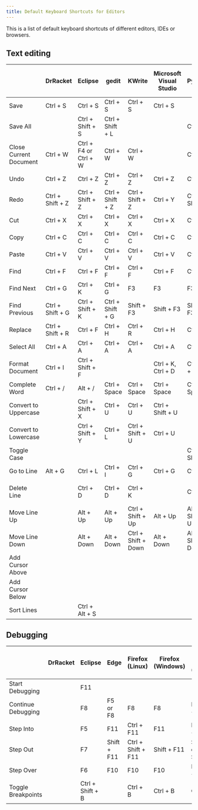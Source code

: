 ```yaml
---
title: Default Keyboard Shortcuts for Editors
---
```


This is a list of default keyboard shortcuts of different editors, IDEs or browsers.

## Text editing

|                        | DrRacket         | Eclipse               | gedit            | KWrite              | Microsoft Visual Studio | PyCharm            | Qt Creator          | Sublime Text (Linux) | Visual Studio Code (Linux) | Visual Studio Code (Windows) |
| ---------------------- | ---------------- | --------------------- | ---------------- | ------------------- | ----------------------- | ------------------ | ------------------- | -------------------- | -------------------------- | ---------------------------- |
| Save                   | Ctrl + S         | Ctrl + S              | Ctrl + S         | Ctrl + S            | Ctrl + S                |                    | Ctrl + S            | Ctrl + S             | Ctrl + S                   | Ctrl + S                     |
| Save All               |                  | Ctrl + Shift + S      | Ctrl + Shift + L |                     |                         | Ctrl + S           | Ctrl + Shift + S    |                      |                            |                              |
| Close Current Document | Ctrl + W         | Ctrl + F4 or Ctrl + W | Ctrl + W         | Ctrl + W            |                         | Ctrl + F4          | Ctrl + W            | Ctrl + W             |                            |                              |
| Undo                   | Ctrl + Z         | Ctrl + Z              | Ctrl + Z         | Ctrl + Z            | Ctrl + Z                | Ctrl + Z           | Ctrl + Z            | Ctrl + Z             | Ctrl + Z                   | Ctrl + Z                     |
| Redo                   | Ctrl + Shift + Z | Ctrl + Shift + Z      | Ctrl + Shift + Z | Ctrl + Shift + Z    | Ctrl + Y                | Ctrl + Shift + Z   | Ctrl + Shift + Z    | Ctrl + Y             | Ctrl + Y                   | Ctrl + Y                     |
| Cut                    | Ctrl + X         | Ctrl + X              | Ctrl + X         | Ctrl + X            | Ctrl + X                | Ctrl + X           | Ctrl + X            | Ctrl + X             | Ctrl + X                   | Ctrl + X                     |
| Copy                   | Ctrl + C         | Ctrl + C              | Ctrl + C         | Ctrl + C            | Ctrl + C                | Ctrl + C           | Ctrl + C            | Ctrl + C             | Ctrl + C                   | Ctrl + C                     |
| Paste                  | Ctrl + V         | Ctrl + V              | Ctrl + V         | Ctrl + V            | Ctrl + V                | Ctrl + V           | Ctrl + V            | Ctrl + V             | Ctrl + V                   | Ctrl + V                     |
| Find                   | Ctrl + F         | Ctrl + F              | Ctrl + F         | Ctrl + F            | Ctrl + F                | Ctrl + F           | Ctrl + F            | Ctrl + F             | Ctrl + F                   | Ctrl + F                     |
| Find Next              | Ctrl + G         | Ctrl + K              | Ctrl + G         | F3                  | F3                      | F3                 | F3                  | F3                   | F3                         | F3                           |
| Find Previous          | Ctrl + Shift + G | Ctrl + Shift + K      | Ctrl + Shift + G | Shift + F3          | Shift + F3              | Shift + F3         | Shift + F3          | Shift + F3           | Shift + F3                 | Shift + F3                   |
| Replace                | Ctrl + Shift + R | Ctrl + F              | Ctrl + H         | Ctrl + R            | Ctrl + H                | Ctrl + R           | Ctrl + F            | Ctrl + H             | Ctrl + H                   | Ctrl + H                     |
| Select All             | Ctrl + A         | Ctrl + A              | Ctrl + A         | Ctrl + A            | Ctrl + A                | Ctrl + A           | Ctrl + A            | Ctrl + A             | Ctrl + A                   | Ctrl + A                     |
| Format Document        | Ctrl + I         | Ctrl + Shift + F      |                  |                     | Ctrl + K, Ctrl + D      | Ctrl + Alt + L     |                     |                      | Ctrl + Shift + I           | Alt + Shift + F              |
| Complete Word          | Ctrl + /         | Alt + /               | Ctrl + Space     | Ctrl + Space        | Ctrl + Space            | Ctrl + Space       | Ctrl + Space        |                      | Ctrl + Space               | Ctrl + Space                 |
| Convert to Uppercase   |                  | Ctrl + Shift + X      | Ctrl + U         | Ctrl + U            | Ctrl + Shift + U        |                    | Alt + Shift + U     | Ctrl + K, Ctrl + U   |                            |                              |
| Convert to Lowercase   |                  | Ctrl + Shift + Y      | Ctrl + L         | Ctrl + Shift + U    | Ctrl + U                |                    | Alt + U             | Ctrl + K, Ctrl + L   |                            |                              |
| Toggle Case            |                  |                       |                  |                     |                         | Ctrl + Shift + U   |                     |                      |                            |                              |
| Go to Line             | Alt + G          | Ctrl + L              | Ctrl + I         | Ctrl + G            | Ctrl + G                | Ctrl + G           | Ctrl + L            | Ctrl + G             | Ctrl + G                   | Ctrl + G                     |
| Delete Line            |                  | Ctrl + D              | Ctrl + D         | Ctrl + K            |                         | Ctrl + Y           |                     | Ctrl + Shift + K     | Ctrl + Shift + K           | Ctrl + Shift + K             |
| Move Line Up           |                  | Alt + Up              | Alt + Up         | Ctrl + Shift + Up   | Alt + Up                | Alt + Shift + Up   | Ctrl + Shift + Up   | Ctrl + Shift + Up    | Alt + Up                   | Alt + Up                     |
| Move Line Down         |                  | Alt + Down            | Alt + Down       | Ctrl + Shift + Down | Alt + Down              | Alt + Shift + Down | Ctrl + Shift + Down | Ctrl + Shift + Down  | Alt + Down                 | Alt + Down                   |
| Add Cursor Above       |                  |                       |                  |                     |                         |                    | Alt + Shift + Up    | Alt + Shift + Up     | Alt + Shift + Up           | Ctrl + Alt + Up              |
| Add Cursor Below       |                  |                       |                  |                     |                         |                    | Alt + Shift + Down  | Alt + Shift + Down   | Alt + Shift + Down         | Ctrl + Alt + Down            |
| Sort Lines             |                  | Ctrl + Alt + S        |                  |                     |                         |                    |                     | F9                   |                            |                              |

## Debugging

|                    | DrRacket | Eclipse          | Edge        | Firefox (Linux)    | Firefox (Windows) | Google Chrome (Windows)         | Microsoft Visual Studio | PyCharm    | Qt Creator  | Visual Studio Code (Linux) | Visual Studio Code (Windows) |
| ------------------ | -------- | ---------------- | ----------- | ------------------ | ----------------- | ------------------------------- | ----------------------- | ---------- | ----------- | -------------------------- | ---------------------------- |
| Start Debugging    |          | F11              |             |                    |                   |                                 | F5                      | Shift + F9 | F5          | F5                         | F5                           |
| Continue Debugging |          | F8               | F5 or F8    | F8                 | F8                | F8 or Ctrl + \                  | F5                      | F9         | F5          | F5                         | F5                           |
| Step Into          |          | F5               | F11         | Ctrl + F11         | F11               | F11 or Ctrl + ;                 | F11                     | F7         | F11         | F11                        | F11                          |
| Step Out           |          | F7               | Shift + F11 | Ctrl + Shift + F11 | Shift + F11       | Shift + F11 or Ctrl + Shift + ; | Shift + F11             | Shift + F8 | Shift + F11 | Shift + F11                | Shift + F11                  |
| Step Over          |          | F6               | F10         | F10                | F10               | F10 or Ctrl + '                 | F10                     | F8         | F10         | F10                        | F10                          |
| Toggle Breakpoints |          | Ctrl + Shift + B |             | Ctrl + B           | Ctrl + B          | Ctrl + B                        | F9                      | Ctrl + F8  | F9          | F9                         | F9                           |
